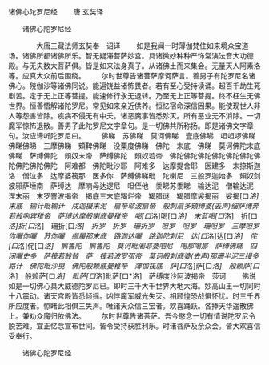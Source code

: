   诸佛心陀罗尼经
　　唐 玄奘译




　　诸佛心陀罗尼经

　　　　大唐三藏法师玄奘奉　诏译
　　如是我闻一时薄伽梵住如来境众宝道场。诸佛所都诸佛所乐。智无疑滞菩萨妙宫。具诸微妙种种严饰常演法音大功德殿。与无央数大菩萨俱。皆是如来法身真子。从诸佛土而来集会。无量天人阿素洛等。应真大众前后围绕。
　　尔时世尊告诸菩萨摩诃萨言。善男子有陀罗尼名诸佛心。殑伽沙等诸佛同说。能遍饶益诸怖畏者。若有至心受持读诵。超百千劫生死剧苦。定于无上正等菩提。能速修行永无退转。乃至无上正等菩提。终不枉生无佛世界。恒善悟解诸陀罗尼。常见如来亲近供养。恒忆宿命深信因果。能使现世人非人等怨害皆除。疾病不侵无有中夭。诸恶魔事皆悉殄灭。所有恶业无不消除。一切魔军惊怖退散。善男子此陀罗尼文字章句。是一切佛共所称扬。即是诸佛文字章句。汝应谛听陀罗尼曰。
　　佛睇　苏佛睇　莫诃佛睇　壹底佛睇　呾呾啰佛睇　佛睇佛睇　三摩佛睇　頞鞞佛睇　没栗度佛睇　佛陀　末底　佛睇　莫诃佛陀末底佛睇　萨缚佛陀　頞奴末帝　萨缚佛陀　頞奴若帝　佛陀佛陀佛陀佛陀佛陀佛陀佛陀佛陀佛陀佛陀　阿难都　佛陀毗沙耶　阿难多　达摩提舍耶　医建多　末捺斯迦洛　僧泣多　达摩婆筏那　医多你　萨缚佛睇毗　陀喇尼　三般罗迦始多　頞奴剑　波邪萨埵南　萨缚达　摩喃母达逻尼　呾侄他　黍睇苏黍睇　输达泥　僧输达泥　涅末丽　末罗罯波揭帝　揭底三末底羯烂帝　羯腊谜　羯腊摩裟揭丽　娑揭[口*洛]末底　输计毗输计　戌迦摄末泥　扇帝邬波扇帝　般刺扇多頞缚婆(去声)细萨缚奔若般唎宾稚帝　萨缚达摩般喇底曼稚帝　喝[口*洛]喝[口*洛]　末蓝喝[口*洛]　折[口*洛]折[口*洛]　珊折[口*洛]　折罗　折罗　珊折罗　呾罗　呾罗　珊呾罗　三摩呾罗　你囇你囇　苏你囇　缬履那末底　路迦达囇　路迦陀刺尼　达[口*洛]达[口*洛]　侘[口*洛]侘[口*洛]　鹘鲁陀　鹘鲁陀　莫诃毗阇耶婆呬尼　喝那喝那　萨缚佛睇　四闭囇史多　萨筏若般替　萨　筏若波罗弭帝　莫诃般刺底婆(去声)那珊半泥三缦多路计　佛陀毗沙曳　佛陀般赖底曼稚帝　薄伽筏底　萨[口*洛]萨[口*洛]　般赖萨[口*洛]　般赖萨[口*洛]　毗萨[口*洛]毗萨[口*洛]　萨缚度沙阿波揭帝　莎诃
　　佛说如是一切佛心具大威德陀罗尼已。即时三千大千世界大地大海。妙高山王一切同时十八震动。诸天宫殿皆悉倾摇。凶悖魔军威光失灭。相顾惶恐战惧怀忧。时三千界所应度者。惊睹此相俱三失声。唯诸天众信三宝者。欢喜踊跃。各捧天华遥散佛上。兼劝众魔归依佛法。
　　尔时世尊告诸菩萨。吾今愍念一切有情说陀罗尼令脱苦难。宜正忆念宣布世间。皆令受持获胜利乐。时诸菩萨及余众会。皆大欢喜信受奉行。

　　诸佛心陀罗尼经


